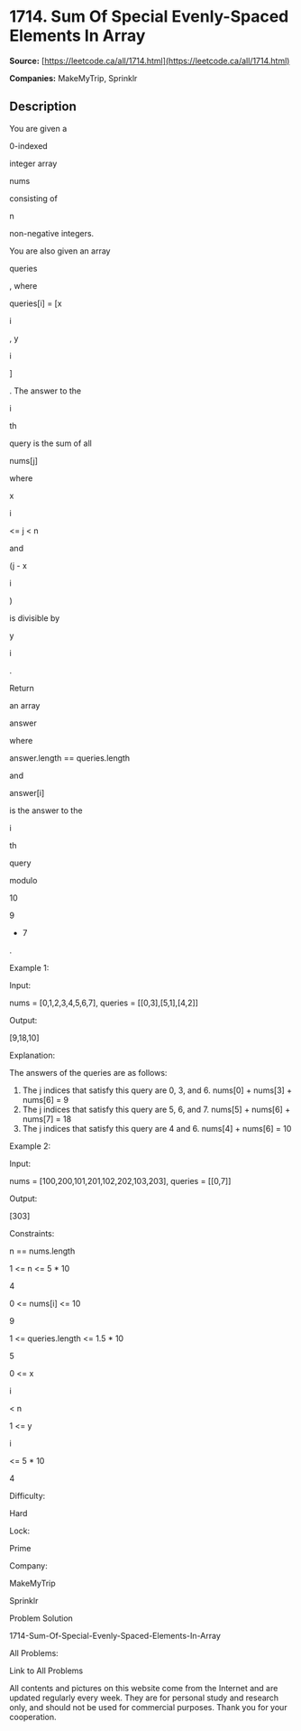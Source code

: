 # 1714. Sum Of Special Evenly-Spaced Elements In Array

**Source:** [https://leetcode.ca/all/1714.html](https://leetcode.ca/all/1714.html)

**Companies:** MakeMyTrip, Sprinklr

## Description

You are given a

0-indexed

integer array

nums

consisting of

n

non-negative integers.

You are also given an array

queries

, where

queries[i] =
                [x

i

, y

i

]

. The answer to the

i

th

query is the sum of all

nums[j]

where

x

i

<= j <
                    n

and

(j - x

i

)

is divisible by

y

i

.

Return

an array

answer

where

answer.length ==
                queries.length

and

answer[i]

is the answer to
                the

i

th

query

modulo

10

9

+ 7

.

Example 1:

Input:

nums = [0,1,2,3,4,5,6,7], queries = [[0,3],[5,1],[4,2]]

Output:

[9,18,10]

Explanation:

The answers of the queries are as follows:
1) The j indices that satisfy this query are 0, 3, and 6. nums[0] + nums[3] + nums[6] = 9
2) The j indices that satisfy this query are 5, 6, and 7. nums[5] + nums[6] + nums[7] = 18
3) The j indices that satisfy this query are 4 and 6. nums[4] + nums[6] = 10

Example 2:

Input:

nums = [100,200,101,201,102,202,103,203], queries = [[0,7]]

Output:

[303]

Constraints:

n == nums.length

1 <= n <= 5 * 10

4

0 <= nums[i] <= 10

9

1 <= queries.length <= 1.5 * 10

5

0 <= x

i

< n

1 <= y

i

<= 5 * 10

4

Difficulty:

Hard

Lock:

Prime

Company:

MakeMyTrip

Sprinklr

Problem Solution

1714-Sum-Of-Special-Evenly-Spaced-Elements-In-Array

All Problems:

Link to All Problems

All contents and pictures on this website come from the Internet and are updated regularly
        every week. They are for personal study and research only, and should not be used for
        commercial purposes. Thank you for your cooperation.

